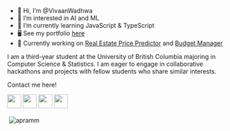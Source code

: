 - 👋 Hi, I’m @VivaanWadhwa
- 👀 I’m interested in AI and ML
- 🌱 I’m currently learning JavaScript & TypeScript
- 🖥️ See my portfolio <a href = "https://www.vivaanwadhwa.github.io">here</a>
- 🚀 Currently working on <a href = "https://github.com/kashish1928/Real_estate_analysis">Real Estate Price Predictor</a> and <a href = "https://github.com/VivaanWadhwa/Budget_Manager"> Budget Manager</a>

I am a third-year student at the University of British Columbia majoring in Computer Science & Statistics. I am eager to engage in collaborative hackathons and projects with fellow students who share similar interests.

Contact me here!

<p align="left">
 <a href = "https://www.linkedin.com/in/vivaanwadhwa/" target="_blank" rel="noreferrer"><img src = "https://raw.githubusercontent.com/danielcranney/readme-generator/main/public/icons/socials/linkedin.svg" width="32" height="32"/></a>
 <a href="https://www.instagram.com/vivaanwadhwa/" target="_blank" rel="noreferrer"><img src="https://raw.githubusercontent.com/danielcranney/readme-generator/main/public/icons/socials/instagram.svg" width="32" height="32" /></a> 
 <a href="https://twitter.com/vivaan_wadhwa" target="_blank" rel="noreferrer"><img src="https://raw.githubusercontent.com/danielcranney/readme-generator/main/public/icons/socials/twitter.svg" width="32" height="32" /></a>
<a href = "mailto:vivaanw@student.ubc.ca" target="_blank" rel="noreferrer"><img src="https://user-images.githubusercontent.com/36915004/202095509-7550beba-960e-48e5-99fb-47256549f154.png" width="32" height="32"/></a>
</p>



<p>&nbsp;<img align="center" src="https://github-readme-stats.vercel.app/api?username=vivaanwadhwa&show_icons=true&locale=en&theme=tokyonight" alt="apramm" /></p>
<!---
VivaanWadhwa/VivaanWadhwa is a ✨ special ✨ repository because its `README.md` (this file) appears on your GitHub profile.
You can click the Preview link to take a look at your changes.
--->
